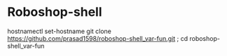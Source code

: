 # Roboshop-shell

hostnamectl set-hostname 
git clone https://github.com/prasad1598/roboshop-shell_var-fun.git ; cd roboshop-shell_var-fun